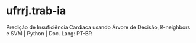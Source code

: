 # ufrrj.trab-ia
Predição de Insuficiência Cardíaca usando Árvore de Decisão, K-neighbors e SVM | Python | Doc. Lang: PT-BR

